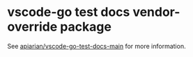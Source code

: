 # vscode-go test docs vendor-override package

See [apiarian/vscode-go-test-docs-main](https://github.com/apiarian/vscode-go-test-docs-main) for more information.
